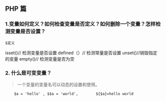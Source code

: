 
## PHP 篇

### 1.变量如何定义？如何检查变量是否定义？如何删除一个变量？怎样检测变量是否设置？
	$定义   
  isset()// 检测变量是否设置
	defined（）// 检测常量是否设置
	unset()//销毁指定的变量
	empty()// 检测变量是否为空

### 2. 什么是可变变量？
> 一个变量的变量名可以动态的设置和使用。
  
```text
    $a = 'hello' , $$a = 'world',        ${$a}=hello world
```

